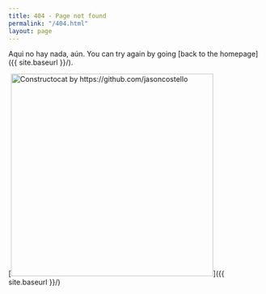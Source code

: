 ```yaml
---
title: 404 - Page not found
permalink: "/404.html"
layout: page
---
```


Aqui no hay nada, aún. You can try again by going [back to the homepage]({{ site.baseurl }}/).

[<img src="{{ site.baseurl }}/images/404.jpg" alt="Constructocat by https://github.com/jasoncostello" style="width: 400px;"/>]({{ site.baseurl }}/)
